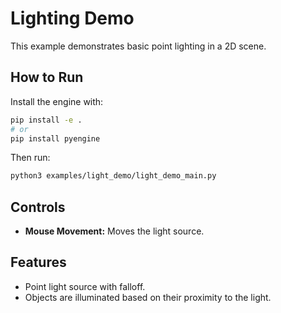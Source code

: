 # Lighting Demo

This example demonstrates basic point lighting in a 2D scene.

## How to Run

Install the engine with:

```bash
pip install -e .
# or
pip install pyengine
```

Then run:

```bash
python3 examples/light_demo/light_demo_main.py
```

## Controls

- **Mouse Movement:** Moves the light source.

## Features

- Point light source with falloff.
- Objects are illuminated based on their proximity to the light.


